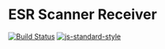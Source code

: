# ESR Scanner Receiver
[![Build Status](https://travis-ci.org/mweibel/esrscan-desktop.svg)](https://travis-ci.org/mweibel/esrscan-desktop)
[![js-standard-style](https://img.shields.io/badge/code%20style-standard-brightgreen.svg)](http://standardjs.com/)
